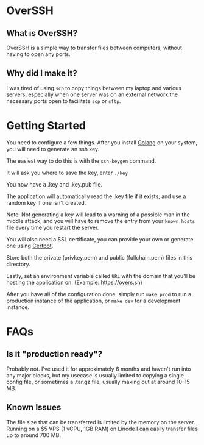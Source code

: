 # OverSSH

## What is OverSSH?

OverSSH is a simple way to transfer files between computers, without having to open any ports.

## Why did I make it?

I was tired of using `scp` to copy things between my laptop and various servers, especially when one server was on an external network the necessary ports open to facilitate `scp` or `sftp`.

# Getting Started

You need to configure a few things. After you install [Golang](https://go.dev/doc/install) on your system, you will need to generate an ssh key.

The easiest way to do this is with the `ssh-keygen` command.

It will ask you where to save the key, enter `./key`

You now have a .key and .key.pub file.

The application will automatically read the .key file if it exists, and use a random key if one isn't created.

Note: Not generating a key will lead to a warning of a possible man in the middle attack, and you will have to remove the entry from your `known_hosts` file every time you restart the server.

You will also need a SSL certificate, you can provide your own or generate one using [Certbot](https://certbot.eff.org/).

Store both the private (privkey.pem) and public (fullchain.pem) files in this directory.

Lastly, set an environment variable called `URL` with the domain that you'll be hosting the application on. (Example: https://overs.sh)

After you have all of the configuration done, simply run `make prod` to run a production instance of the application, or `make dev` for a development instance.

# FAQs

## Is it "production ready"?

Probably not. I've used it for approximately 6 months and haven't run into any major blocks, but my usecase is usually limited to copying a single config file, or sometimes a .tar.gz file, usually maxing out at around 10-15 MB.

## Known Issues

The file size that can be transferred is limited by the memory on the server. Running on a $5 VPS (1 vCPU, 1GB RAM) on Linode I can easily transfer files up to around 700 MB.